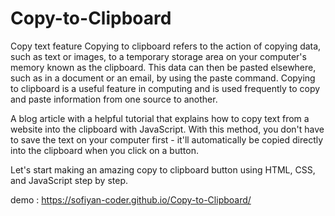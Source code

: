 # Copy-to-Clipboard
 Copy text feature
Copying to clipboard refers to the action of copying data, such as text or images, to a temporary storage area on your computer's memory known as the clipboard. This data can then be pasted elsewhere, such as in a document or an email, by using the paste command. Copying to clipboard is a useful feature in computing and is used frequently to copy and paste information from one source to another.


A blog article with a helpful tutorial that explains how to copy text from a website into the clipboard with JavaScript. With this method, you don't have to save the text on your computer first - it'll automatically be copied directly into the clipboard when you click on a button.


Let's start making an amazing copy to clipboard button using HTML, CSS, and JavaScript step by step.

demo : https://sofiyan-coder.github.io/Copy-to-Clipboard/
